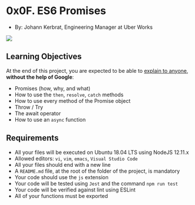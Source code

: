 # 0x0F. ES6 Promises

-   By:  Johann Kerbrat, Engineering Manager at Uber Works


![](https://holbertonintranet.s3.amazonaws.com/uploads/medias/2019/12/75862d67ca51a042003c.jpeg?X-Amz-Algorithm=AWS4-HMAC-SHA256&X-Amz-Credential=AKIARDDGGGOU5BHMTQX4%2F20220805%2Fus-east-1%2Fs3%2Faws4_request&X-Amz-Date=20220805T045421Z&X-Amz-Expires=86400&X-Amz-SignedHeaders=host&X-Amz-Signature=6e8a8bfd8874dae35278eb05101a49d639b834d1c7079847cfe794cb93ddea11)


## Learning Objectives

At the end of this project, you are expected to be able to  [explain to anyone](https://intranet.hbtn.io/rltoken/KO0tz0PrQsQQXmyovbwW9A "explain to anyone"),  **without the help of Google**:

-   Promises (how, why, and what)
-   How to use the  `then`,  `resolve`,  `catch`  methods
-   How to use every method of the Promise object
-   Throw / Try
-   The await operator
-   How to use an  `async`  function

## Requirements

-   All your files will be executed on Ubuntu 18.04 LTS using NodeJS 12.11.x
-   Allowed editors:  `vi`,  `vim`,  `emacs`,  `Visual Studio Code`
-   All your files should end with a new line
-   A  `README.md`  file, at the root of the folder of the project, is mandatory
-   Your code should use the  `js`  extension
-   Your code will be tested using  `Jest`  and the command  `npm run test`
-   Your code will be verified against lint using ESLint
-   All of your functions must be exported
